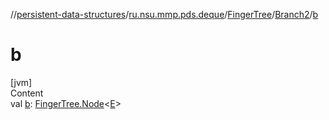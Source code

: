 //[persistent-data-structures](../../../index.md)/[ru.nsu.mmp.pds.deque](../../index.md)/[FingerTree](../index.md)/[Branch2](index.md)/[b](b.md)



# b  
[jvm]  
Content  
val [b](b.md): [FingerTree.Node](../-node/index.md)<[E](index.md)>  



